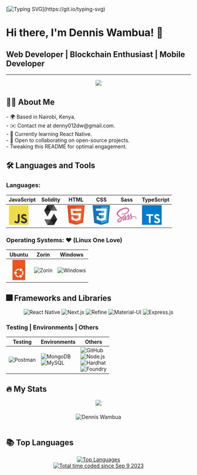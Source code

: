 <!-- Typing SVG -->
[![Typing SVG](https://readme-typing-svg.herokuapp.com/?lines=Hello+Human+👋...)](https://git.io/typing-svg)

# Hi there, I'm Dennis Wambua! 👋

## Web Developer | Blockchain Enthusiast | Mobile Developer
-----------------

<div align="center">
  <img src="https://media.giphy.com/media/gjrYDwbjnK8x36xZIO/giphy.gif" width="300"/>
</div>

## 👨‍💻 About Me
<div align="justify">
  - 🌍 Based in Nairobi, Kenya. <br>                                          
  - ✉️ Contact me at denny012dw@gmail.com.<br>   
  - 🧠 Currently learning React Native.<br>   
  - 🤝 Open to collaborating on open-source projects.<br>   
  - Tweaking this README for optimal engagement.<br>   
</div>

## :hammer_and_wrench: Languages and Tools

### Languages:
| JavaScript | Solidity | HTML | CSS | Sass | TypeScript |
|------------|----------|------|-----|------|------------|
| <img src="https://github.com/devicons/devicon/blob/master/icons/javascript/javascript-original.svg" title="JavaScript" alt="JavaScript" width="55" height="55"/> | <img src="https://github.com/devicons/devicon/blob/master/icons/solidity/solidity-original.svg" title="Solidity" alt="Solidity" width="55" height="55"/> | <img src="https://github.com/devicons/devicon/blob/master/icons/html5/html5-original.svg" title="HTML" alt="HTML" width="55" height="55"/> | <img src="https://github.com/devicons/devicon/blob/master/icons/css3/css3-original.svg" title="CSS" alt="CSS" width="55" height="55"/> | <img src="https://github.com/devicons/devicon/blob/master/icons/sass/sass-original.svg" title="Sass" alt="Sass" width="55" height="55"/> | <img src="https://github.com/devicons/devicon/blob/master/icons/typescript/typescript-original.svg" title="TypeScript" alt="TypeScript" width="55" height="55"/> |

### Operating Systems: ❤️ (Linux One Love)
| Ubuntu | Zorin | Windows |
|--------|-------|---------|
| <img src="https://github.com/devicons/devicon/blob/master/icons/ubuntu/ubuntu-original.svg" title="Ubuntu" alt="Ubuntu" width="55" height="55"/> | <img src="https://www.svgrepo.com/show/424926/zorin-logo-linux.svg" title="Zorin" alt="Zorin" width="55" height="55"/> | <img src="https://upload.wikimedia.org/wikipedia/commons/0/05/Windows_10_Logo.svg" title="Windows" alt="Windows" width="55" height="55"/> |

## 🎆 Frameworks and Libraries
<div align="center">
  <img src="https://img.shields.io/badge/React_Native-%23000000.svg?style=for-the-badge&logo=react&logoColor=61DAFB" alt="React Native" />
  <img src="https://img.shields.io/badge/Next.js-%23000000.svg?style=for-the-badge&logo=next.js&logoColor=white" alt="Next.js" />
  <img src="https://img.shields.io/badge/Refine-%238E44AD.svg?style=for-the-badge" alt="Refine" />
  <img src="https://img.shields.io/badge/Material_UI-%230081CB.svg?style=for-the-badge&logo=material-ui&logoColor=white" alt="Material-UI" />
  <img src="https://img.shields.io/badge/Express.js-%23404d59.svg?style=for-the-badge&logo=express&logoColor=%2300a8e8" alt="Express.js" />
</div>

### Testing | Environments | Others
<div align="center">
  <table>
    <thead>
      <tr>
        <th>Testing</th>
        <th>Environments</th>
        <th>Others</th>
      </tr>
    </thead>
    <tbody>
      <tr>
        <td>
          <img src="https://img.shields.io/badge/Postman-FF6C37?style=for-the-badge&logo=postman&logoColor=white" alt="Postman" />
        </td>
        <td>
          <img src="https://img.shields.io/badge/MongoDB-%234EA94B.svg?style=for-the-badge&logo=mongodb&logoColor=white" alt="MongoDB" /><br/>
          <img src="https://img.shields.io/badge/MySQL-%234479A1.svg?style=for-the-badge&logo=mysql&logoColor=white" alt="MySQL" />
        </td>
        <td>
          <img src="https://img.shields.io/badge/GitHub-%23121011.svg?style=for-the-badge&logo=github&logoColor=white" alt="GitHub" /><br/>
          <img src="https://img.shields.io/badge/Node.js-%23339933.svg?style=for-the-badge&logo=node.js&logoColor=white" alt="Node.js" /><br/>
          <img src="https://img.shields.io/badge/Hardhat-2C2C2C?style=for-the-badge&logo=hardhat&logoColor=white" alt="Hardhat" /><br/>
          <img src="https://img.shields.io/badge/Foundry-0078D4?style=for-the-badge&logo=microsoft&logoColor=white" alt="Foundry" />
        </td>
      </tr>
    </tbody>
  </table>
</div>

## :fire: My Stats
<div align="center">
  <a href="https://github.com/Dennis-DW">
    <img src="https://github-readme-stats.vercel.app/api?username=Dennis-DW&show_icons=true&theme=dark&width=600&height=250" />
  </a>
</div>

<br>

<div align="center">
  <img align="center" src="https://github-readme-streak-stats.herokuapp.com/?user=Dennis-DW&theme=dark" alt="Dennis Wambua" />
</div>

<br>

## :books: Top Languages
<div align="center">
  <a href="https://github.com/Dennis-DW">
    <img width="600" height="220" src="https://github-readme-stats.vercel.app/api/top-langs/?username=Dennis-DW&layout=compact&show_icons=true&theme=dark&langs_count=6" alt="Top Languages" />
  </a>
</div>

<!-- WakaTime Badge -->
<div align="center">
  <a href="https://wakatime.com/@2c133a45-3a76-4464-b94e-4a43b7a0be67" target="_blank">
    <img src="https://wakatime.com/badge/user/2c133a45-3a76-4464-b94e-4a43b7a0be67.svg" alt="Total time coded since Sep 9 2023" />
  </a>
</div>




